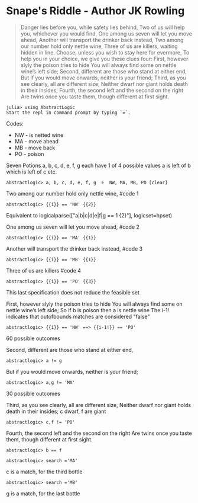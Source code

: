 # Snape's Riddle - Author JK Rowling

>Danger lies before you, while safety lies behind,
>Two of us will help you, whichever you would find,
>One among us seven will let you move ahead,
>Another will transport the drinker back instead,
>Two among our number hold only nettle wine,
>Three of us are killers, waiting hidden in line.
>Choose, unless you wish to stay here for evermore,
>To help you in your choice, we give you these clues four:
>First, however slyly the poison tries to hide
>You will always find some on nettle wine’s left side;
>Second, different are those who stand at either end,
>But if you would move onwards, neither is your friend;
>Third, as you see clearly, all are different size,
>Neither dwarf nor giant holds death in their insides;
>Fourth, the second left and the second on the right
>Are twins once you taste them, though different at first sight.

```
julia> using AbstractLogic
Start the repl in command prompt by typing `=`.
```

Codes:
* NW - is netted wine
* MA - move ahead    
* MB - move back
* PO - poison

Seven Potions a, b, c, d, e, f, g each have 1 of 4 possible values
a is left of b which is left of c etc.
```
abstractlogic> a, b, c, d, e, f, g  ∈  NW, MA, MB, PO [clear]
```

Two among our number hold only nettle wine, #code 1
```
abstractlogic> {{i}} == 'NW' {{2}}
```
Equivalent to logicalparse(["a|b|c|d|e|f|g == 1 {2}"], logicset=hpset)

One among us seven will let you move ahead, #code 2
```
abstractlogic> {{i}} == 'MA' {{1}}
```

Another will transport the drinker back instead, #code 3
```
abstractlogic> {{i}} == 'MB' {{1}}
```

Three of us are killers #code 4
```
abstractlogic> {{i}} == 'PO' {{3}}
```

This last specification does not reduce the feasible set

First, however slyly the poison tries to hide
You will always find some on nettle wine’s left side;
So if b is poison then a is nettle wine
The i-1! indicates that outofbounds matches are considered "false"
```
abstractlogic> {{i}} == 'NW' ==> {{i-1!}} == 'PO'
```

60 possible outcomes

Second, different are those who stand at either end,
```
abstractlogic> a != g
```

But if you would move onwards, neither is your friend;
```
abstractlogic> a,g != 'MA'
```
30 possible outcomes

Third, as you see clearly, all are different size,
Neither dwarf nor giant holds death in their insides;
c dwarf, f are giant
```
abstractlogic> c,f != 'PO'
```

Fourth, the second left and the second on the right
Are twins once you taste them, though different at first sight.
```
abstractlogic> b == f
```

```
abstractlogic> search ='MA'
```
c is a match, for the third bottle

```
abstractlogic> search ='MB'
```
g is a match, for the last bottle
